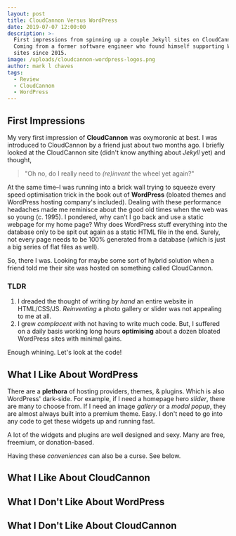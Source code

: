 ```yaml
---
layout: post
title: CloudCannon Versus WordPress
date: 2019-07-07 12:00:00
description: >-
  First impressions from spinning up a couple Jekyll sites on CloudCannon.
  Coming from a former software engineer who found himself supporting WordPress
  sites since 2015.
image: /uploads/cloudcannon-wordpress-logos.png
author: mark l chaves
tags:
  - Review
  - CloudCannon
  - WordPress
---
```


## First Impressions

My very first impression of **CloudCannon** was oxymoronic at best. I was introduced to CloudCannon by a friend just about two months ago. I briefly looked at the CloudCannon site (didn't know anything about *Jekyll* yet) and thought,

> "Oh no, do I really need to *(re)invent* the wheel yet again?"

At the same time–I was running into a brick wall trying to squeeze every speed optimisation trick in the book out of **WordPress** (bloated themes and WordPress hosting company's included). Dealing with these performance headaches made me reminisce about the good old times when the web was so young (c. 1995). I pondered, why can't I go back and use a static webpage for my home page? Why does WordPress stuff everything into the database only to be spit out again as a static HTML file in the end. Surely, not every page needs to be 100% generated from a database (which is just a big series of flat files as well).

So, there I was. Looking for maybe some sort of hybrid solution when a friend told me their site was hosted on something called CloudCannon.

### TLDR

1. I dreaded the thought of writing *by hand* an entire website in HTML/CSS/JS. *Reinventing* a photo gallery or slider was not appealing to me at all.
2. I grew *complacent* with not having to write much code. But, I suffered on a daily basis working long hours **optimising** about a dozen bloated WordPress sites with minimal gains.

Enough whining. Let's look at the code\!

## What I Like About WordPress

There are a **plethora** of hosting providers, themes, & plugins. Which is also WordPress' dark-side. For example, if I need a homepage hero *slider*, there are many to choose from. If I need an image *gallery* or a *modal popup*, they are almost always built into a premium theme. Easy. I don't need to go into any code to get these widgets up and running fast.

A lot of the widgets and plugins are well designed and sexy. Many are free, freemium, or donation-based.

Having these *conveniences* can also be a curse. See below.

## What I Like About CloudCannon

## What I Don't Like About WordPress

## What I Don't Like About CloudCannon